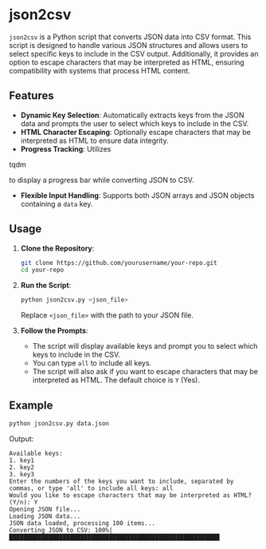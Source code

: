 
# json2csv

`json2csv` is a Python script that converts JSON data into CSV format. This script is designed to handle various JSON structures and allows users to select specific keys to include in the CSV output. Additionally, it provides an option to escape characters that may be interpreted as HTML, ensuring compatibility with systems that process HTML content.

## Features

- **Dynamic Key Selection**: Automatically extracts keys from the JSON data and prompts the user to select which keys to include in the CSV.
- **HTML Character Escaping**: Optionally escape characters that may be interpreted as HTML to ensure data integrity.
- **Progress Tracking**: Utilizes 

tqdm

 to display a progress bar while converting JSON to CSV.
- **Flexible Input Handling**: Supports both JSON arrays and JSON objects containing a `data` key.

## Usage

1. **Clone the Repository**:
   ```sh
   git clone https://github.com/yourusername/your-repo.git
   cd your-repo
   ```

2. **Run the Script**:
   ```sh
   python json2csv.py <json_file>
   ```

   Replace `<json_file>` with the path to your JSON file.

3. **Follow the Prompts**:
   - The script will display available keys and prompt you to select which keys to include in the CSV.
   - You can type `all` to include all keys.
   - The script will also ask if you want to escape characters that may be interpreted as HTML. The default choice is `Y` (Yes).

## Example

```sh
python json2csv.py data.json
```

Output:
```
Available keys:
1. key1
2. key2
3. key3
Enter the numbers of the keys you want to include, separated by commas, or type 'all' to include all keys: all
Would you like to escape characters that may be interpreted as HTML? (Y/n): Y
Opening JSON file...
Loading JSON data...
JSON data loaded, processing 100 items...
Converting JSON to CSV: 100%|███████████████████████████████████████████████████████████

